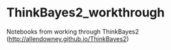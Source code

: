 # ThinkBayes2_workthrough

Notebooks from working through ThinkBayes2 (http://allendowney.github.io/ThinkBayes2)
